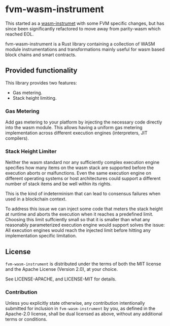# fvm-wasm-instrument

This started as a [wasm-instrumet](https://github.com/paritytech/wasm-instrument) with some FVM specific changes, but has since been significantly refactored to move away from parity-wasm which reached EOL.

fvm-wasm-instrument is a Rust library containing a collection of WASM module instrumentations and
transformations mainly useful for wasm based block chains and smart contracts.

## Provided functionality

This library provides two features:

- Gas metering.
- Stack height limiting.

### Gas Metering

Add gas metering to your platform by injecting the necessary code directly into the wasm module. This allows having a uniform gas metering implementation across different execution engines (interpreters, JIT compilers).

### Stack Height Limiter

Neither the wasm standard nor any sufficiently complex execution engine specifies how many items on the wasm stack are supported before the execution aborts or malfunctions. Even the same execution engine on different operating systems or host architectures could support a different number of stack items and be well within its rights.

This is the kind of indeterminism that can lead to consensus failures when used in a blockchain context.

To address this issue we can inject some code that meters the stack height at runtime and aborts the execution when it reaches a predefined limit. Choosing this limit suffciently small so that it is smaller than what any reasonably parameterized execution engine would support solves the issue: All execution engines would reach the injected limit before hitting any implementation specific limitation.

## License

`fvm-wasm-instrument` is distributed under the terms of both the MIT license and the
Apache License (Version 2.0), at your choice.

See LICENSE-APACHE, and LICENSE-MIT for details.

### Contribution

Unless you explicitly state otherwise, any contribution intentionally submitted
for inclusion in `fvm-wasm-instrument` by you, as defined in the Apache-2.0 license, shall be
dual licensed as above, without any additional terms or conditions.
